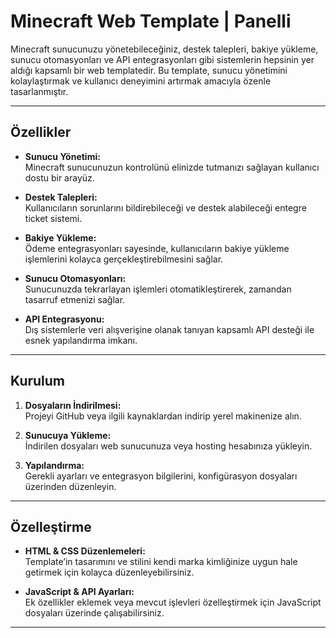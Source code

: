 # Minecraft Web Template | Panelli

Minecraft sunucunuzu yönetebileceğiniz, destek talepleri, bakiye yükleme, sunucu otomasyonları ve API entegrasyonları gibi sistemlerin hepsinin yer aldığı kapsamlı bir web templatedir. Bu template, sunucu yönetimini kolaylaştırmak ve kullanıcı deneyimini artırmak amacıyla özenle tasarlanmıştır.

---

## Özellikler

- **Sunucu Yönetimi:**  
  Minecraft sunucunuzun kontrolünü elinizde tutmanızı sağlayan kullanıcı dostu bir arayüz.

- **Destek Talepleri:**  
  Kullanıcıların sorunlarını bildirebileceği ve destek alabileceği entegre ticket sistemi.

- **Bakiye Yükleme:**  
  Ödeme entegrasyonları sayesinde, kullanıcıların bakiye yükleme işlemlerini kolayca gerçekleştirebilmesini sağlar.

- **Sunucu Otomasyonları:**  
  Sunucunuzda tekrarlayan işlemleri otomatikleştirerek, zamandan tasarruf etmenizi sağlar.

- **API Entegrasyonu:**  
  Dış sistemlerle veri alışverişine olanak tanıyan kapsamlı API desteği ile esnek yapılandırma imkanı.

---

## Kurulum

1. **Dosyaların İndirilmesi:**  
   Projeyi GitHub veya ilgili kaynaklardan indirip yerel makinenize alın.

2. **Sunucuya Yükleme:**  
   İndirilen dosyaları web sunucunuza veya hosting hesabınıza yükleyin.

3. **Yapılandırma:**  
   Gerekli ayarları ve entegrasyon bilgilerini, konfigürasyon dosyaları üzerinden düzenleyin.

---

## Özelleştirme

- **HTML & CSS Düzenlemeleri:**  
  Template’in tasarımını ve stilini kendi marka kimliğinize uygun hale getirmek için kolayca düzenleyebilirsiniz.

- **JavaScript & API Ayarları:**  
  Ek özellikler eklemek veya mevcut işlevleri özelleştirmek için JavaScript dosyaları üzerinde çalışabilirsiniz.

---

